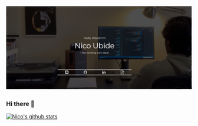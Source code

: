 # [![Nico Ubide Header](https://raw.githubusercontent.com/nicoubide/nicoubide/main/header.png "Header")](https://nicoubide.com)



### Hi there 👋

[![Nico's github stats](https://github-readme-stats.vercel.app/api?username=nicoubide)](https://github.com/anuraghazra/github-readme-stats)



<!--
**nicoubide/nicoubide** is a ✨ _special_ ✨ repository because its `README.md` (this file) appears on your GitHub profile.

Here are some ideas to get you started:

- 🔭 I’m currently working on ...
- 🌱 I’m currently learning ...
- 👯 I’m looking to collaborate on ...
- 🤔 I’m looking for help with ...
- 💬 Ask me about ...
- 📫 How to reach me: ...
- 😄 Pronouns: ...
- ⚡ Fun fact: ...
-->

